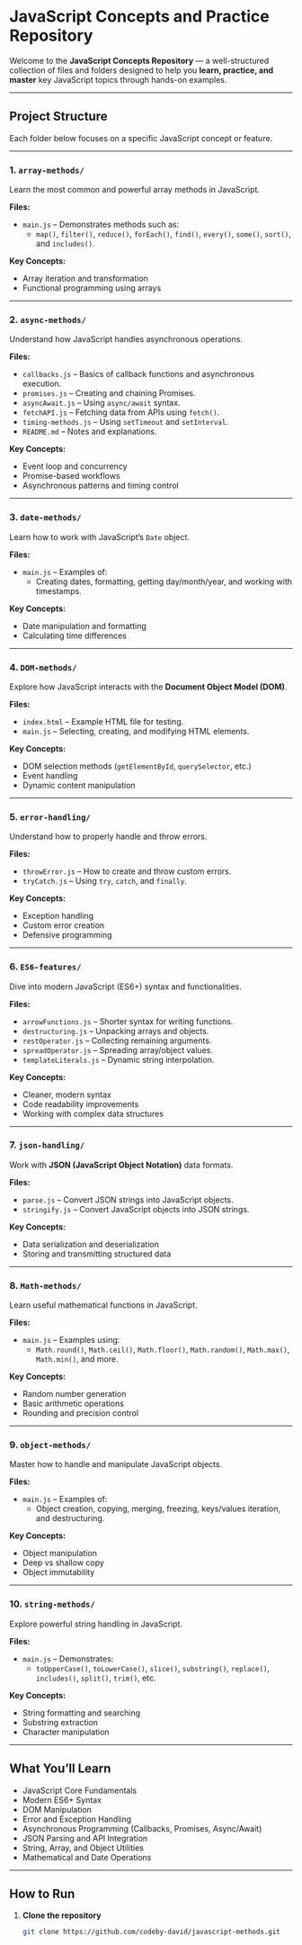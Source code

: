 #  JavaScript Concepts and Practice Repository

Welcome to the **JavaScript Concepts Repository** — a well-structured collection of files and folders designed to help you **learn, practice, and master** key JavaScript topics through hands-on examples.

---

## Project Structure

Each folder below focuses on a specific JavaScript concept or feature.

---

### 1. `array-methods/`
Learn the most common and powerful array methods in JavaScript.

**Files:**
- `main.js` – Demonstrates methods such as:
  - `map()`, `filter()`, `reduce()`, `forEach()`, `find()`, `every()`, `some()`, `sort()`, and `includes()`.

**Key Concepts:**
- Array iteration and transformation
- Functional programming using arrays

---

###  2. `async-methods/`
Understand how JavaScript handles asynchronous operations.

**Files:**
- `callbacks.js` – Basics of callback functions and asynchronous execution.
- `promises.js` – Creating and chaining Promises.
- `asyncAwait.js` – Using `async/await` syntax.
- `fetchAPI.js` – Fetching data from APIs using `fetch()`.
- `timing-methods.js` – Using `setTimeout` and `setInterval`.
- `README.md` – Notes and explanations.

**Key Concepts:**
- Event loop and concurrency
- Promise-based workflows
- Asynchronous patterns and timing control

---

### 3. `date-methods/`
Learn how to work with JavaScript’s `Date` object.

**Files:**
- `main.js` – Examples of:
  - Creating dates, formatting, getting day/month/year, and working with timestamps.

**Key Concepts:**
- Date manipulation and formatting
- Calculating time differences

---

### 4. `DOM-methods/`
Explore how JavaScript interacts with the **Document Object Model (DOM)**.

**Files:**
- `index.html` – Example HTML file for testing.
- `main.js` – Selecting, creating, and modifying HTML elements.

**Key Concepts:**
- DOM selection methods (`getElementById`, `querySelector`, etc.)
- Event handling
- Dynamic content manipulation

---

###  5. `error-handling/`
Understand how to properly handle and throw errors.

**Files:**
- `throwError.js` – How to create and throw custom errors.
- `tryCatch.js` – Using `try`, `catch`, and `finally`.

**Key Concepts:**
- Exception handling
- Custom error creation
- Defensive programming

---

###  6. `ES6-features/`
Dive into modern JavaScript (ES6+) syntax and functionalities.

**Files:**
- `arrowFunctions.js` – Shorter syntax for writing functions.
- `destructuring.js` – Unpacking arrays and objects.
- `restOperator.js` – Collecting remaining arguments.
- `spreadOperator.js` – Spreading array/object values.
- `templateLiterals.js` – Dynamic string interpolation.

**Key Concepts:**
- Cleaner, modern syntax
- Code readability improvements
- Working with complex data structures

---

###  7. `json-handling/`
Work with **JSON (JavaScript Object Notation)** data formats.

**Files:**
- `parse.js` – Convert JSON strings into JavaScript objects.
- `stringify.js` – Convert JavaScript objects into JSON strings.

**Key Concepts:**
- Data serialization and deserialization
- Storing and transmitting structured data

---

###  8. `Math-methods/`
Learn useful mathematical functions in JavaScript.

**Files:**
- `main.js` – Examples using:
  - `Math.round()`, `Math.ceil()`, `Math.floor()`, `Math.random()`, `Math.max()`, `Math.min()`, and more.

**Key Concepts:**
- Random number generation
- Basic arithmetic operations
- Rounding and precision control

---

###  9. `object-methods/`
Master how to handle and manipulate JavaScript objects.

**Files:**
- `main.js` – Examples of:
  - Object creation, copying, merging, freezing, keys/values iteration, and destructuring.

**Key Concepts:**
- Object manipulation
- Deep vs shallow copy
- Object immutability

---

###  10. `string-methods/`
Explore powerful string handling in JavaScript.

**Files:**
- `main.js` – Demonstrates:
  - `toUpperCase()`, `toLowerCase()`, `slice()`, `substring()`, `replace()`, `includes()`, `split()`, `trim()`, etc.

**Key Concepts:**
- String formatting and searching
- Substring extraction
- Character manipulation

---



##  What You’ll Learn

-  JavaScript Core Fundamentals  
-  Modern ES6+ Syntax  
-  DOM Manipulation  
-  Error and Exception Handling  
-  Asynchronous Programming (Callbacks, Promises, Async/Await)  
-  JSON Parsing and API Integration  
-  String, Array, and Object Utilities  
-  Mathematical and Date Operations  

---

##  How to Run

1. **Clone the repository**
   ```bash
   git clone https://github.com/codeby-david/javascript-methods.git
